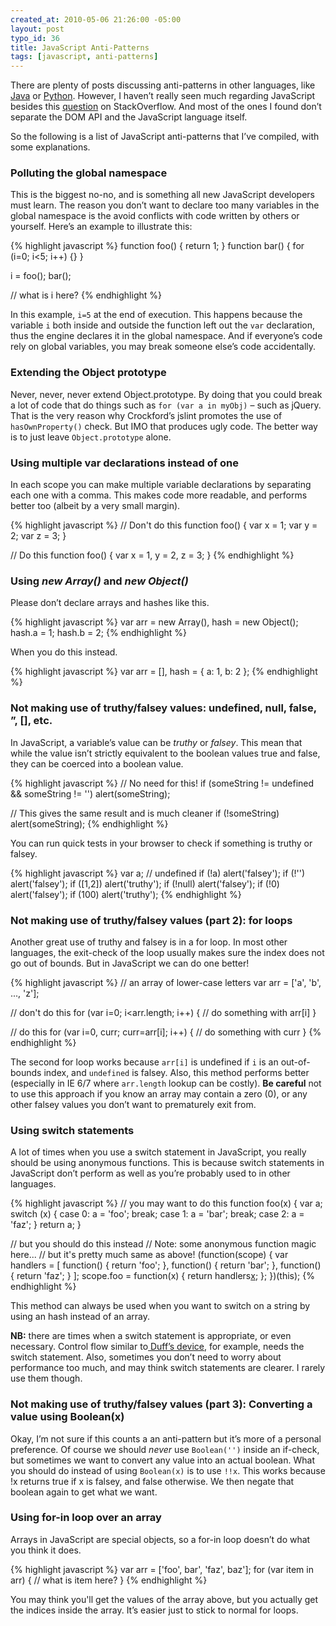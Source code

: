 ```yaml
--- 
created_at: 2010-05-06 21:26:00 -05:00
layout: post
typo_id: 36
title: JavaScript Anti-Patterns
tags: [javascript, anti-patterns]
---
```

<p>There are plenty of posts discussing anti-patterns in other languages, like <a href="http://www.google.ca/search?q=java+antipatterns">Java</a> or <a href="http://www.google.ca/search?q=python+antipatterns">Python</a>. However, I haven&rsquo;t really seen much regarding JavaScript besides this <a href="http://stackoverflow.com/questions/377999/what-anti-patterns-exist-for-javascript">question</a> on StackOverflow. And most of the ones I found don&rsquo;t separate the DOM API and the JavaScript language itself.</p> 
 
<p>So the following is a list of JavaScript anti-patterns that I&rsquo;ve compiled, with some explanations.</p> 
 
<h3>Polluting the global namespace</h3> 
 
<p>This is the biggest no-no, and is something all new JavaScript developers must learn. The reason you don&rsquo;t want to declare too many variables in the global namespace is the avoid conflicts with code written by others or yourself. Here&rsquo;s an example to illustrate this:</p> 
 
{% highlight javascript %}
function foo() { return 1; }
function bar() { for (i=0; i<5; i++) {} }
 
i = foo();
bar();
 
// what is i here?
{% endhighlight %}
 
<p>In this example, <code>i=5</code> at the end of execution. This happens because the variable <code>i</code> both inside and outside the function left out the <code>var</code> declaration, thus the engine declares it in the global namespace. And if everyone&rsquo;s code rely on global variables, you may break someone else&rsquo;s code accidentally.</p> 
 
<h3>Extending the Object prototype</h3> 
 
<p>Never, never, never extend Object.prototype. By doing that you could break a lot of code that do things such as <code>for (var a in myObj)</code> &ndash; such as jQuery. That is the very reason why Crockford&rsquo;s jslint promotes the use of <code>hasOwnProperty()</code> check. But IMO that produces ugly code. The better way is to just leave <code>Object.prototype</code> alone.</p> 
 
<h3>Using multiple var declarations instead of one</h3> 
 
<p>In each scope you can make multiple variable declarations by separating each one with a comma. This makes code more readable, and performs better too (albeit by a very small margin).</p> 
 
{% highlight javascript %}
// Don't do this
function foo() {
	var x = 1;
	var y = 2;
	var z = 3;
}
 
// Do this
function foo() {
	var x = 1,
		y = 2,
		z = 3;
}
{% endhighlight %}

<h3>Using&nbsp;<em>new Array()</em>&nbsp;and&nbsp;<em>new Object()</em></h3> 
<p>Please don&rsquo;t declare arrays and hashes like this.</p> 

{% highlight javascript %}
var arr = new Array(),
	hash = new Object();
hash.a = 1;
hash.b = 2;
{% endhighlight %}
 
<p>When you do this instead.</p> 
 
{% highlight javascript %}
var arr = [],
	hash = { a: 1, b: 2 };
{% endhighlight %}

<h3>Not making use of truthy/falsey values: undefined, null, false, &rdquo;, [], etc.</h3> 
<p>In JavaScript, a variable&rsquo;s value can be <em>truthy</em> or <em>falsey</em>. This mean that while the value isn&rsquo;t strictly equivalent to the boolean values true and false, they can be coerced into a boolean value.</p> 

{% highlight javascript %}
// No need for this!
if (someString != undefined && someString != '') alert(someString);
 
// This gives the same result and is much cleaner
if (!someString) alert(someString);
{% endhighlight %}

<p>You can run quick tests in your browser to check if something is truthy or falsey.</p> 
 
{% highlight javascript %}
var a; // undefined
if (!a) alert('falsey');
if (!'') alert('falsey');
if ([1,2]) alert('truthy');
if (!null) alert('falsey');
if (!0) alert('falsey');
if (100) alert('truthy'); 
{% endhighlight %}

<p> 
<meta charset="utf-8" /></p> 
<h3>Not making use of truthy/falsey values (part 2): for loops</h3> 
<p>Another great use of truthy and falsey is in a for loop. In most other languages, the exit-check of the loop usually makes sure the index does not go out of bounds. But in JavaScript we can do one better!</p> 

{% highlight javascript %}
// an array of lower-case letters
var arr = ['a', 'b', ..., 'z'];
 
// don't do this
for (var i=0; i<arr.length; i++) {
	// do something with arr[i]
}
 
// do this
for (var i=0, curr; curr=arr[i]; i++) {
   // do something with curr
} 
{% endhighlight %}

<p>The second for loop works because <code>arr[i]</code> is undefined if <code>i</code> is an out-of-bounds index, and <code>undefined</code> is falsey. Also, this method performs better (especially in IE 6/7 where <code>arr.length</code> lookup can be costly). <strong>Be careful</strong> not to use this approach if you know an array may contain a zero (0), or any other falsey values you don&rsquo;t want to prematurely exit from.</p> 
<h3>Using switch statements</h3> 
<p>A lot of times when you use a switch statement in JavaScript, you really should be using anonymous functions. This is because switch statements in JavaScript don&rsquo;t perform as well as you&rsquo;re probably used to in other languages.</p> 

{% highlight javascript %}
// you may want to do this
function foo(x) {
	var a;
	switch (x) {
		case 0:
			a = 'foo';
			break;
		case 1:
			a = 'bar';
			break;
		case 2:
			a = 'faz';
	}
	return a;
}
 
// but you should do this instead
// Note: some anonymous function magic here... 
//       but it's pretty much same as above!
(function(scope) {
	var handlers = [
		function() { return 'foo'; },
		function() { return 'bar'; },
		function() { return 'faz'; }
	];
	scope.foo = function(x) {
		return handlers[x]();
	};
})(this);
{% endhighlight %}
 
<p>This method can always be used when you want to switch on a string by using an hash instead of an array.</p> 
 
<p><strong>NB:</strong> there are times when a switch statement is appropriate, or even necessary. Control flow similar to<a href="http://en.wikipedia.org/wiki/Duff%27s_device"> Duff&rsquo;s device</a>, for example, needs the switch statement. Also, sometimes you don&rsquo;t need to worry about performance too much, and may think switch statements are clearer. I rarely use them though.</p> 
  
<h3>Not making use of truthy/falsey values (part 3): Converting a value using Boolean(x)</h3> 
 
<p>Okay, I&rsquo;m not sure if this counts a an anti-pattern but it&rsquo;s more of a personal preference. Of course we should <em>never</em> use <code>Boolean('')</code> inside an if-check, but sometimes we want to convert any value into an actual boolean. What you should do instead of using <code>Boolean(x)</code> is to use <code>!!x</code>. This works because !x returns true if x is falsey, and false otherwise. We then negate that boolean again to get what we want.&nbsp;</p> 
 
<h3>Using for-in loop over an array</h3> 
 
<p>Arrays in JavaScript are special objects, so a for-in loop doesn&rsquo;t do what you think it does.</p> 
 
{% highlight javascript %}
var arr = ['foo', bar', 'faz', baz'];
for (var item in arr) {
   // what is item here?
}
{% endhighlight %}
 
<p>You may think you'll get the values of the array above, but you actually get the indices inside the array. It&rsquo;s easier just to stick to normal for loops.</p> 
